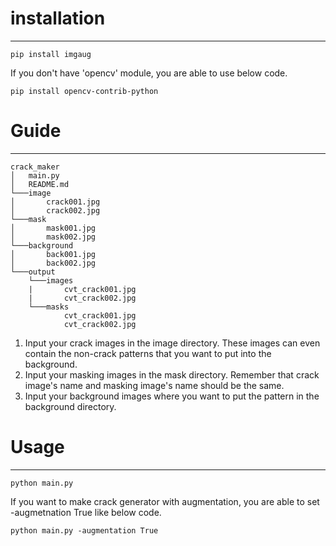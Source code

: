# installation
---
```
pip install imgaug
```
If you don't have 'opencv' module, you are able to use below code.
```
pip install opencv-contrib-python
```

# Guide
---
```
crack_maker
│   main.py
│   README.md
└───image
│       crack001.jpg
│       crack002.jpg
└───mask
│       mask001.jpg
│       mask002.jpg
└───background
│       back001.jpg
│       back002.jpg
└───output
    └───images
    |       cvt_crack001.jpg
    |       cvt_crack002.jpg
    └───masks
            cvt_crack001.jpg
            cvt_crack002.jpg
```
1. Input your crack images in the image directory. These images can even contain the non-crack patterns that you want to put into the background.
2. Input your masking images in the mask directory. Remember that crack image's name and masking image's name should be the same.
3. Input your background images where you want to put the pattern in the background directory.

# Usage
---
```
python main.py
```

If you want to make crack generator with augmentation, you are able to set -augmetnation True like below code.
```
python main.py -augmentation True
```
